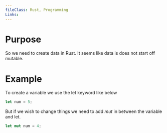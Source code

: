 ```yaml
---
fileClass: Rust, Programming
Links: 
---
```

# Purpose
So we need to create data in Rust. It seems like data is does not start off mutable.

# Example

To create a variable we use the let keyword like below

```Rust
let num = 5;
```
But if we wish to change things we need to add *mut* in between the variable and let.

```Rust
let mut num = 4;
```


